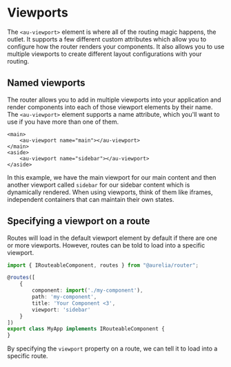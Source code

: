 # Viewports

The `<au-viewport>` element is where all of the routing magic happens, the outlet. It supports a few different custom attributes which allow you to configure how the router renders your components. It also allows you to use multiple viewports to create different layout configurations with your routing.

## Named viewports

The router allows you to add in multiple viewports into your application and render components into each of those viewport elements by their name. The `<au-viewport>` element supports a name attribute, which you'll want to use if you have more than one of them.

```markup
<main>
    <au-viewport name="main"></au-viewport>
</main>
<aside>
    <au-viewport name="sidebar"></au-viewport>
</aside>
```

In this example, we have the main viewport for our main content and then another viewport called `sidebar` for our sidebar content which is dynamically rendered. When using viewports, think of them like iframes, independent containers that can maintain their own states.

## Specifying a viewport on a route

Routes will load in the default viewport element by default if there are one or more viewports. However, routes can be told to load into a specific viewport.

```typescript
import { IRouteableComponent, routes } from "@aurelia/router";

@routes([
    {
        component: import('./my-component'),
        path: 'my-component',
        title: 'Your Component <3',
        viewport: 'sidebar'
    }
])
export class MyApp implements IRouteableComponent {
}

```

By specifying the `viewport` property on a route, we can tell it to load into a specific route.
